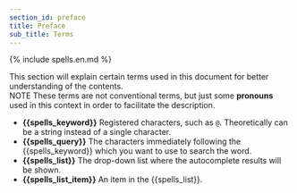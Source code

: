 ```yaml
---
section_id: preface
title: Preface
sub_title: Terms
---
```


{% include spells.en.md %}

This section will explain certain terms used in this document for better understanding of the contents.  
<span class="label label-warning">NOTE</span> These terms are not conventional terms, but just some **pronouns** used in this context in order to facilitate the description.

* **{{spells_keyword}}** Registered characters, such as `@`. Theoretically can be a string instead of a single character. 
* **{{spells_query}}** The characters immediately following the {{spells_keyword}} which you want to use to search the word.
* **{{spells_list}}** The drop-down list where the autocomplete results will be shown.
* **{{spells_list_item}}** An item in the {{spells_list}}.
